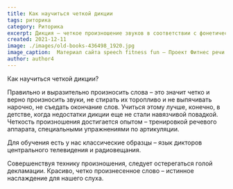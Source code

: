 ```yaml
---
title: Как научиться четкой дикции
tags: риторика
category: Риторика
excerpt: Дикция – четкое произношение звуков в соответствии с фонетической нормой данного языка
created: 2021-12-11
image: ./images/old-books-436498_1920.jpg
image_caption:  Материал сайта speech fitness fun — Проект Фитнес речи — часть движения за свободные Программы Обучения для Публичных Выступлений
author: author4
---
```

 
Как научиться четкой дикции?

Правильно и выразительно произносить слова – это значит четко и верно произносить звуки, не стирать их торопливо и не выпячивать нарочно, не съедать окончание слов.
Учиться этому лучше, конечно, в детстве, когда недостатки дикции еще не стали навязчивой повадкой. Четкость произношения достигается опытом – тренировкой речевого аппарата, специальными упражнениями по артикуляции.

Для обучения есть у нас классические образцы – язык дикторов центрального телевидения и радиовещания.

Совершенствуя технику произношения, следует остерегаться голой декламации. Красиво, четко произнесенное слово – истинное наслаждение для нашего слуха.
